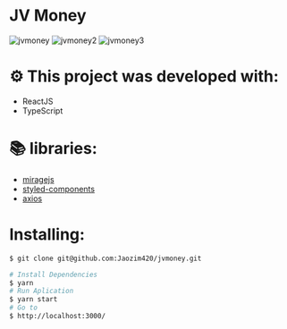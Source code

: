 # JV Money

![jvmoney](https://user-images.githubusercontent.com/102697831/204636458-4de7a53c-78e5-4e88-9fa1-76c34487a244.png)
![jvmoney2](https://user-images.githubusercontent.com/102697831/204636477-dfd9a26b-0df0-4329-a527-586ecb175b15.png)
![jvmoney3](https://user-images.githubusercontent.com/102697831/204636472-f6a361bd-5fe6-4060-a2a1-f87ca28e8a40.png)

# ⚙️ This project was developed with:
- ReactJS
- TypeScript

# 📚 libraries:
- [miragejs](https://miragejs.com/) 
- [styled-components](https://styled-components.com/)
- [axios](https://github.com/axios/axios)

# Installing:
```bash
$ git clone git@github.com:Jaozim420/jvmoney.git
```

```bash
# Install Dependencies
$ yarn
# Run Aplication
$ yarn start
# Go to
$ http://localhost:3000/
```
